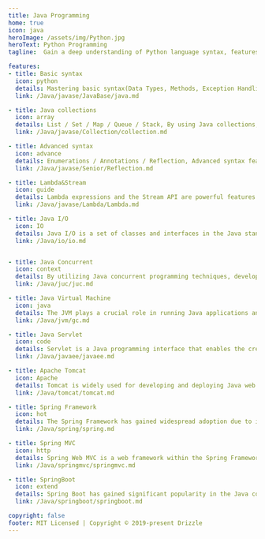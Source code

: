 ```yaml
---
title: Java Programming
home: true
icon: java
heroImage: /assets/img/Python.jpg
heroText: Python Programming 
tagline:  Gain a deep understanding of Python language syntax, features, and object-oriented programming (OOP) concepts and frameworks, such as Django, NumPy and TensorFlow.

features:
- title: Basic syntax
  icon: python
  details: Mastering basic syntax(Data Types, Methods, Exception Handling...) will enable you to write simple Python programs and understand fundamental programming concepts and techniques.
  link: /Java/javase/JavaBase/java.md

- title: Java collections
  icon: array
  details: List / Set / Map / Queue / Stack, By using Java collections, developers can conveniently manage and manipulate data, improving code readability and maintainability.
  link: /Java/javase/Collection/collection.md

- title: Advanced syntax
  icon: advance
  details: Enumerations / Annotations / Reflection, Advanced syntax features make Java more flexible and powerful in terms of functionality and expressive capabilities, offering more programming options and solutions.
  link: /Java/javase/Senior/Reflection.md

- title: Lambda&Stream
  icon: guide
  details: Lambda expressions and the Stream API are powerful features introduced in Java 8 that work together to enable functional programming and provide more concise and expressive ways to manipulate collections of data.
  link: /Java/javase/Lambda/Lambda.md

- title: Java I/O
  icon: IO
  details: Java I/O is a set of classes and interfaces in the Java standard library that provides functionalities for reading and writing data to and from various sources, such as files, network connections, and system input/output streams.
  link: /Java/io/io.md


- title: Java Concurrent
  icon: context
  details: By utilizing Java concurrent programming techniques, developers can fully leverage the advantages of multi-core processors and multithreaded environments to achieve efficient concurrent applications.
  link: /Java/juc/juc.md

- title: Java Virtual Machine
  icon: java
  details: The JVM plays a crucial role in running Java applications and provides many features that enable the platform independence, memory management, and runtime behavior that Java is known for.
  link: /Java/jvm/gc.md

- title: Java Servlet
  icon: code
  details: Servlet is a Java programming interface that enables the creation of web applications in Java. It is a server-side component that receives and responds to HTTP requests from clients and generates dynamic web content.
  link: /Java/javaee/javaee.md

- title: Apache Tomcat
  icon: Apache
  details: Tomcat is widely used for developing and deploying Java web applications. Its simplicity, lightweight nature, and compatibility with the Java Servlet API have made it a popular choice among developers.
  link: /Java/tomcat/tomcat.md

- title: Spring Framework
  icon: hot
  details: The Spring Framework has gained widespread adoption due to its flexibility, modularity, and extensive feature set. It enables developers to build enterprise-grade applications with ease, following best practices and industry standards.
  link: /Java/spring/spring.md

- title: Spring MVC
  icon: http
  details: Spring Web MVC is a web framework within the Spring Framework ecosystem that follows the Model-View-Controller architectural pattern. It provides a structured and efficient approach to building web applications in Java.
  link: /Java/springmvc/springmvc.md

- title: SpringBoot
  icon: extend
  details: Spring Boot has gained significant popularity in the Java community due to its productivity-enhancing features, simplified configuration, and seamless integration with the Spring ecosystem.
  link: /Java/springboot/springboot.md

copyright: false
footer: MIT Licensed | Copyright © 2019-present Drizzle
---
```


